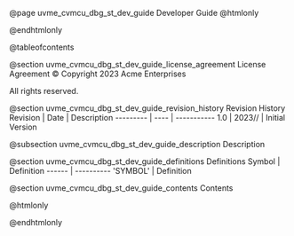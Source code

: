 @page uvme_cvmcu_dbg_st_dev_guide Developer Guide
@htmlonly
<div class="autonumbering">
@endhtmlonly


@tableofcontents


@section uvme_cvmcu_dbg_st_dev_guide_license_agreement License Agreement
© Copyright 2023 Acme Enterprises

All rights reserved.


@section uvme_cvmcu_dbg_st_dev_guide_revision_history Revision History
Revision  | Date | Description
--------- | ---- | -----------
1.0 | 2023// | Initial Version

@subsection uvme_cvmcu_dbg_st_dev_guide_description Description


@section uvme_cvmcu_dbg_st_dev_guide_definitions Definitions
Symbol | Definition
------ | ----------
 'SYMBOL' | Definition


@section uvme_cvmcu_dbg_st_dev_guide_contents Contents


@htmlonly
</div>
@endhtmlonly